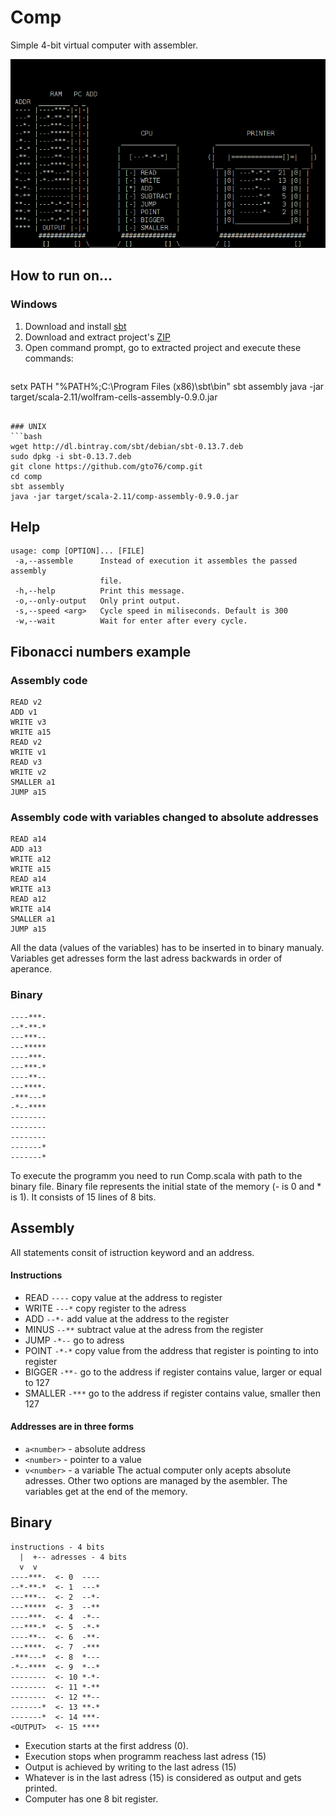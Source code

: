 Comp
====

Simple 4-bit virtual computer with assembler.

![screenshot](doc/screenshot.png)

How to run on…
--------------

### Windows

1. Download and install [sbt](https://dl.bintray.com/sbt/native-packages/sbt/0.13.7/sbt-0.13.7.msi)
2. Download and extract project's [ZIP](https://github.com/gto76/comp/archive/master.zip)
3. Open command prompt, go to extracted project and execute these commands:

>```bat
setx PATH "%PATH%;C:\Program Files (x86)\sbt\bin"
sbt assembly
java -jar target/scala-2.11/wolfram-cells-assembly-0.9.0.jar 
```

### UNIX
```bash
wget http://dl.bintray.com/sbt/debian/sbt-0.13.7.deb
sudo dpkg -i sbt-0.13.7.deb
git clone https://github.com/gto76/comp.git
cd comp
sbt assembly
java -jar target/scala-2.11/comp-assembly-0.9.0.jar
```

Help
----

```
usage: comp [OPTION]... [FILE]
 -a,--assemble      Instead of execution it assembles the passed assembly
                    file.
 -h,--help          Print this message.
 -o,--only-output   Only print output.
 -s,--speed <arg>   Cycle speed in miliseconds. Default is 300
 -w,--wait          Wait for enter after every cycle.
```

Fibonacci numbers example
-------------------------

### Assembly code
```
READ v2
ADD v1
WRITE v3
WRITE a15
READ v2
WRITE v1
READ v3
WRITE v2
SMALLER a1
JUMP a15
```

### Assembly code with variables changed to absolute addresses
```
READ a14 
ADD a13
WRITE a12
WRITE a15
READ a14
WRITE a13
READ a12
WRITE a14
SMALLER a1
JUMP a15
```

All the data (values of the variables) has to be inserted in to binary manualy. Variables get adresses form the last adress backwards in order of aperance.

### Binary
```
----***-
--*-**-*
---***--
---*****
----***-
---***-*
----**--
---****-
-***---*
-*--****
--------
--------
--------
-------*
-------*
```

To execute the programm you need to run Comp.scala with path to the binary file. Binary file represents the initial state of the memory (- is 0 and * is 1). It consists of 15 lines of 8 bits.

Assembly
--------
All statements consit of istruction keyword and an address. 

#### Instructions
* READ 		`----` copy value at the address to register
* WRITE 	`---*` copy register to the adress
* ADD		`--*-` add value at the address to the register
* MINUS 	`--**` subtract value at the adress from the register 
* JUMP 		`-*--` go to adress
* POINT 	`-*-*` copy value from the address that register is pointing to into register
* BIGGER	`-**-` go to the address if register contains value, larger or equal to 127
* SMALLER	`-***` go to the address if register contains value, smaller then 127

#### Addresses are in three forms
* `a<number>`  -  absolute address 
* `<number>`   -  pointer to a value 
* `v<number>`  -  a variable
The actual computer only acepts absolute adresses. Other two options are managed by the asembler. The variables get at the end of the memory.


Binary
------

```
instructions - 4 bits
  |  +-- adresses - 4 bits
  v  v
----***-  <- 0  ----
--*-**-*  <- 1  ---*
---***--  <- 2  --*-
---*****  <- 3  --**
----***-  <- 4  -*--
---***-*  <- 5  -*-*
----**--  <- 6  -**-
---****-  <- 7  -***
-***---*  <- 8  *---
-*--****  <- 9  *--*
--------  <- 10 *-*-
--------  <- 11 *-**
--------  <- 12 **--
-------*  <- 13 **-*
-------*  <- 14 ***-
<OUTPUT>  <- 15 ****
```

* Execution starts at the first address (0). 
* Execution stops when programm reachess last adress (15)
* Output is achieved by writing to the last adress (15)
* Whatever is in the last adress (15) is considered as output and gets printed.
* Computer has one 8 bit register.




